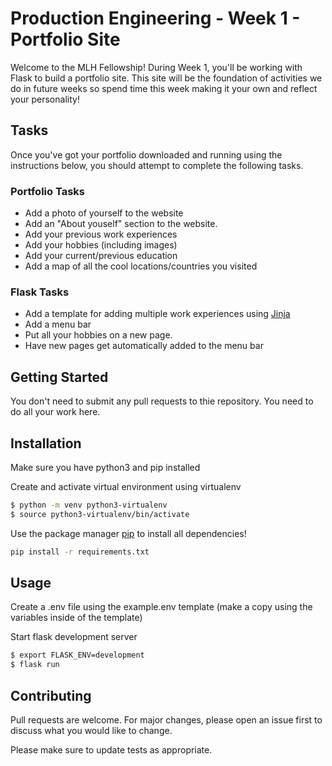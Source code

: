 # Production Engineering - Week 1 - Portfolio Site

Welcome to the MLH Fellowship! During Week 1, you'll be working with Flask to build a portfolio site. This site will be the foundation of activities we do in future weeks so spend time this week making it your own and reflect your personality!

## Tasks

Once you've got your portfolio downloaded and running using the instructions below, you should attempt to complete the following tasks.

### Portfolio Tasks
- Add a photo of yourself to the website
- Add an "About youself" section to the website.
- Add your previous work experiences
- Add your hobbies (including images)
- Add your current/previous education
- Add a map of all the cool locations/countries you visited

### Flask Tasks
- Add a template for adding multiple work experiences using [Jinja](https://jinja.palletsprojects.com/en/3.0.x/api/#basics)
- Add a menu bar
- Put all your hobbies on a new page.
- Have new pages get automatically added to the menu bar

## Getting Started

You don't need to submit any pull requests to thie repository. You need to do all your work here.

## Installation

Make sure you have python3 and pip installed

Create and activate virtual environment using virtualenv
```bash
$ python -m venv python3-virtualenv
$ source python3-virtualenv/bin/activate
```

Use the package manager [pip](https://pip.pypa.io/en/stable/) to install all dependencies!

```bash
pip install -r requirements.txt
```

## Usage

Create a .env file using the example.env template (make a copy using the variables inside of the template)

Start flask development server
```bash
$ export FLASK_ENV=development
$ flask run
```

## Contributing

Pull requests are welcome. For major changes, please open an issue first to discuss what you would like to change.

Please make sure to update tests as appropriate.
